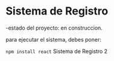 <h1>Sistema de Registro</h1>

-estado del proyecto: en construccion.

para ejecutar el sistema, debes poner:

```npm install react```
Sistema de Registro 2
